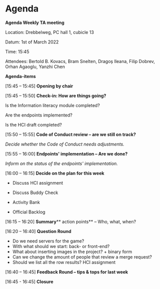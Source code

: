 # Agenda

**Agenda Weekly TA meeting**

Location: Drebbelweg, PC hall 1, cubicle 13

Datum: 1st of March 2022

Time: 15:45

Attendees: Bertold B. Kovacs, Bram Snelten, Dragoș Ileana, Filip Dobrev, Orhan Agaoglu, Yanzhi Chen

**Agenda-items**

[15:45 – 15:45] **Opening by chair**

[15:45 – 15:50] **Check-in: How are things going?**

Is the Information literacy module completed?

Are the endpoints implemented?

Is the HCI draft completed?

[15:50 – 15:55] **Code of Conduct review – are we still on track?**

_Decide whether the Code of Conduct needs adjustments._

[15:55 – 16:00] **Endpoints&#39; implementation – Are we done?**

_Inform on the status of the endpoints&#39; implementation._

[16:00 – 16:15] **Decide on the plan for this week**

- Discuss HCI assignment

- Discuss Buddy Check

- Activity Bank

- Official Backlog

[16:15 – 16:20] **Summary**** action points** – Who, what, when?

[16:20 – 16:40] **Question Round**

- Do we need servers for the game?
- With what should we start: back- or front-end?
- What about inserting images in the project? + binary form
- Can we change the amount of people that review a merge request?
- Should we list all the row results? HCI assignment

[16:40 – 16:45] **Feedback Round – tips &amp; tops for last week**

[16:45 - 16:45] **Closure**

